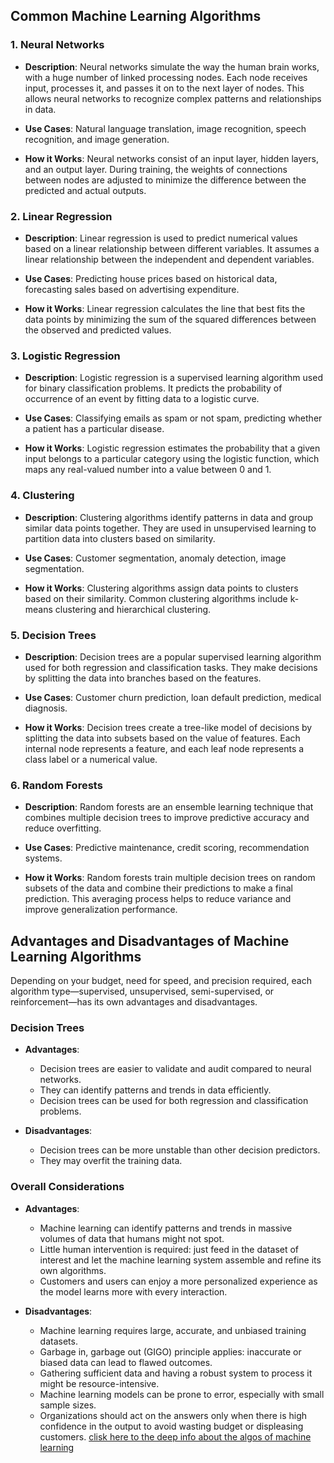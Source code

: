 ## Common Machine Learning Algorithms

### 1. Neural Networks

- **Description**: Neural networks simulate the way the human brain works, with a huge number of linked processing nodes. Each node receives input, processes it, and passes it on to the next layer of nodes. This allows neural networks to recognize complex patterns and relationships in data.
  
- **Use Cases**: Natural language translation, image recognition, speech recognition, and image generation.
  
- **How it Works**: Neural networks consist of an input layer, hidden layers, and an output layer. During training, the weights of connections between nodes are adjusted to minimize the difference between the predicted and actual outputs.

### 2. Linear Regression

- **Description**: Linear regression is used to predict numerical values based on a linear relationship between different variables. It assumes a linear relationship between the independent and dependent variables.
  
- **Use Cases**: Predicting house prices based on historical data, forecasting sales based on advertising expenditure.
  
- **How it Works**: Linear regression calculates the line that best fits the data points by minimizing the sum of the squared differences between the observed and predicted values.

### 3. Logistic Regression

- **Description**: Logistic regression is a supervised learning algorithm used for binary classification problems. It predicts the probability of occurrence of an event by fitting data to a logistic curve.
  
- **Use Cases**: Classifying emails as spam or not spam, predicting whether a patient has a particular disease.
  
- **How it Works**: Logistic regression estimates the probability that a given input belongs to a particular category using the logistic function, which maps any real-valued number into a value between 0 and 1.

### 4. Clustering

- **Description**: Clustering algorithms identify patterns in data and group similar data points together. They are used in unsupervised learning to partition data into clusters based on similarity.
  
- **Use Cases**: Customer segmentation, anomaly detection, image segmentation.
  
- **How it Works**: Clustering algorithms assign data points to clusters based on their similarity. Common clustering algorithms include k-means clustering and hierarchical clustering.

### 5. Decision Trees

- **Description**: Decision trees are a popular supervised learning algorithm used for both regression and classification tasks. They make decisions by splitting the data into branches based on the features.
  
- **Use Cases**: Customer churn prediction, loan default prediction, medical diagnosis.
  
- **How it Works**: Decision trees create a tree-like model of decisions by splitting the data into subsets based on the value of features. Each internal node represents a feature, and each leaf node represents a class label or a numerical value.

### 6. Random Forests

- **Description**: Random forests are an ensemble learning technique that combines multiple decision trees to improve predictive accuracy and reduce overfitting.
  
- **Use Cases**: Predictive maintenance, credit scoring, recommendation systems.
  
- **How it Works**: Random forests train multiple decision trees on random subsets of the data and combine their predictions to make a final prediction. This averaging process helps to reduce variance and improve generalization performance.


## Advantages and Disadvantages of Machine Learning Algorithms

Depending on your budget, need for speed, and precision required, each algorithm type—supervised, unsupervised, semi-supervised, or reinforcement—has its own advantages and disadvantages.

### Decision Trees

- **Advantages**:
  - Decision trees are easier to validate and audit compared to neural networks.
  - They can identify patterns and trends in data efficiently.
  - Decision trees can be used for both regression and classification problems.

- **Disadvantages**:
  - Decision trees can be more unstable than other decision predictors.
  - They may overfit the training data.

### Overall Considerations

- **Advantages**:
  - Machine learning can identify patterns and trends in massive volumes of data that humans might not spot.
  - Little human intervention is required: just feed in the dataset of interest and let the machine learning system assemble and refine its own algorithms.
  - Customers and users can enjoy a more personalized experience as the model learns more with every interaction.

- **Disadvantages**:
  - Machine learning requires large, accurate, and unbiased training datasets.
  - Garbage in, garbage out (GIGO) principle applies: inaccurate or biased data can lead to flawed outcomes.
  - Gathering sufficient data and having a robust system to process it might be resource-intensive.
  - Machine learning models can be prone to error, especially with small sample sizes.
  - Organizations should act on the answers only when there is high confidence in the output to avoid wasting budget or displeasing customers.
[clisk here to the deep info about the algos of machine learning](https://www.ibm.com/topics/machine-learning-algorithms)
